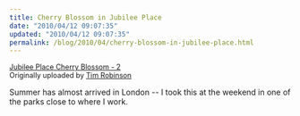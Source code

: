 ```yaml
---
title: Cherry Blossom in Jubilee Place
date: "2010/04/12 09:07:35"
updated: "2010/04/12 09:07:35"
permalink: /blog/2010/04/cherry-blossom-in-jubilee-place.html
---
```

<a href="http://www.flickr.com/photos/tim-robinson/4511725083/" title="photo sharing"><img src="http://farm3.static.flickr.com/2168/4511725083_61ec2dc0c2_d.jpg" alt="" class="mt-image-none"/></a>
<br />
<span style="font-size: 0.9em; margin-top: 0px;">
<a href="http://www.flickr.com/photos/tim-robinson/4511725083/">Jubilee Place Cherry Blossom - 2</a>
<br />
Originally uploaded by <a href="http://www.flickr.com/people/tim-robinson/">Tim Robinson</a>
</span>
<p>Summer has almost arrived in London -- I took this at the weekend in one of the parks close to where I work.</p>


